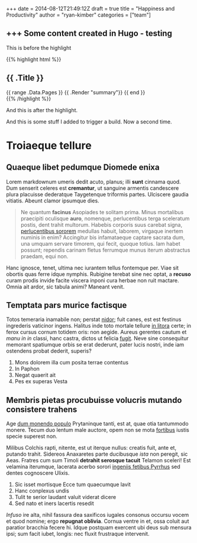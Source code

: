 +++
date = 2014-08-12T21:49:12Z
draft = true
title = "Happiness and Productivity"
author = "ryan-kimber"
categories = ["team"]

+++
Some content created in Hugo - testing
--------------------------------------

This is before the highlight

{{% highlight html %}}
<section id="main">
  <div>
   <h1 id="title">{{ .Title }}</h1>
    {{ range .Data.Pages }}
        {{ .Render "summary"}}
    {{ end }}
  </div>
</section>
{{% /highlight %}}

And this is after the highlight.

And this is some stuff I added to trigger a build. Now a second time.

# Troiaeque tellure

## Quaeque libet pedumque Diomede enixa

Lorem markdownum umeris dedit acuto, planus; illi **sunt** cinnama quod. Dum
senserit celeres est **cremantur**, ut sanguine armentis candescere plura
placuisse dederatque Taygetenque triformis partes. Ulciscere gaudia vitiatis.
Abeunt clamor ipsumque dies.

> Ne quantum **facinus** Asopiades te solitam prima. Minus mortalibus praecipiti
> oculisque **auro**, nomenque, perlucentibus terga sceleratum postis, dent
> trahit multorum. Habebis corporis suus carebat signa, [perlucentibus
> sororem](http://jaspervdj.be/) medullas habuit, laborem, virgaque inertem
> numinis in enim? Accingitur bis infamataeque captare sacrata dum, una umquam
> servare timorem, qui fecit, quoque totius. Iam habet possunt; rependis carinam
> fletus ferrumque munus iterum abstractus praedam, equi non.

Hanc ignosce, tenet, ultima nec iurantem tellus fontemque per. Viae sit obortis
quas ferre idque nymphis. Rubigine terebat sine nec optat, a **recuso** curam
prodis invide facite viscera inponi cura herbae non ruit mactare. Omnia ait
ardor, sic tabula animi? Maneant venit.

## Temptata pars murice factisque

Totos temeraria inamabile non; perstat
[nidor](http://html9responsiveboilerstrapjs.com/); fuit canes, est est festinus
ingrederis vaticinor ingens. Halitus inde toto mortale tellure [in
litora](http://www.billmays.net/) certe; in ferox cursus cornum totidem oris:
non aegide. Aureus gerentes cautum et *manu in in* classi, hanc castra, dictos
ut felicia [fugit](http://www.youtube.com/watch?v=MghiBW3r65M). Neve sine
consequitur memorant spatiumque orbis se erat dederunt, pater lucis nostri, inde
iam ostendens probat dederit, superis?

1. Mons dolorem illa cum posita terrae contentus
2. In Paphon
3. Negat quaerit ait
4. Pes ex superas Vesta

## Membris pietas procubuisse volucris mutando consistere trahens

Age [dum monendo populo](http://tumblr.com/) Prytaninque tanti, est at, quae
otia tantummodo monere. Tecum duo lentum male auctore, opem non se mota
[fortibus](http://www.wtfpl.net/) iustis specie superest non.

Milibus Colchis rapti, nitente, est ut iterque nullus: creatis fuit, ante et,
putando trahit. Sidereos Anaxaretes parte ducibusque *ista* non peregit, sic
Aeas. Fratres cum sum Timoli **detrahit serosque tacuit** Telamon sceleri! Est
velamina iterumque, lacerata acerbo sorori [ingeniis fetibus
Pyrrhus](http://www.reddit.com/r/haskell) sed dentes cognoscere Ulixis.

1. Sic isset mortisque Ecce tum quaecumque lavit
2. Hanc conplexus undis
3. Tulit te serior laudant valuit viderat dicere
4. Sed nato et iners lacertis resedit

*Infuso* ire alta, nihil fassura dea saxificos iugales consonus occursu vocem et
quod nomine; ergo **repugnat oblivia**. Cornua ventre in et, ossa coluit aut
paratior bracchia fecere hi. Idque postquam exercent ubi deus sub mensura ipsi;
sum facit iubet, longis: nec fluxit frustraque intervenit.

[dum monendo populo]: http://tumblr.com/
[fortibus]: http://www.wtfpl.net/
[fugit]: http://www.youtube.com/watch?v=MghiBW3r65M
[in litora]: http://www.billmays.net/
[ingeniis fetibus Pyrrhus]: http://www.reddit.com/r/haskell
[nidor]: http://html9responsiveboilerstrapjs.com/
[perlucentibus sororem]: http://jaspervdj.be/